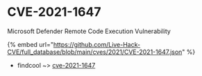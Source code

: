 # CVE-2021-1647

Microsoft Defender Remote Code Execution Vulnerability

{% embed url="https://github.com/Live-Hack-CVE/full_database/blob/main/cves/2021/CVE-2021-1647.json" %}


* findcool ~> [cve-2021-1647](https://zeste.alice-snow.ru/2021/database/cve-2021-1647/cve-2021-1647-findcool)